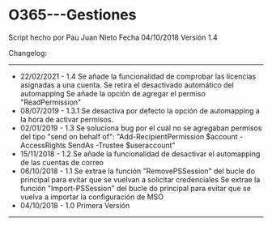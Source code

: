 # O365---Gestiones

Script hecho por Pau Juan Nieto
Fecha 04/10/2018
Versión 1.4

Changelog:
************************************************
- 22/02/2021 - 1.4
Se añade la funcionalidad de comprobar las licencias asignadas a una cuenta.
Se retira el desactivado automático del automapping
Se añade la opción de agregar el permiso "ReadPermission"
- 08/07/2019 - 1.3.1
Se desactiva por defecto la opción de automapping a la hora de activar permisos.
- 02/01/2019 - 1.3
Se soluciona bug por el cual no se agregaban permisos del tipo "send on behalf of": "Add-RecipientPermission $account -AccessRights SendAs -Trustee $useraccount"
- 15/11/2018 - 1.2
Se añade la funcionalidad de desactivar el automapping de las cuentas de correo
- 06/10/2018 - 1.1
Se extrae la función "RemovePSSession" del bucle do principal para evitar que se vuelvan a solicitar credenciales
Se extrae la función "Import-PSSession" del bucle do principal para evitar que se vuelva a importar la configuración de MSO
- 04/10/2018 - 1.0
Primera Versión
************************************************ 
